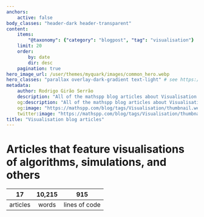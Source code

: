 ```yaml
---
anchors:
    active: false
body_classes: "header-dark header-transparent"
content:
    items:
        "@taxonomy": {"category": "blogpost", "tag": "visualisation"}
    limit: 20
    order:
        by: date
        dir: desc
    pagination: true
hero_image_url: /user/themes/myquark/images/common_hero.webp
hero_classes: "parallax overlay-dark-gradient text-light" # see https://demo.getgrav.org/blog-skeleton/blog/hero-classes
metadata:
    author: Rodrigo Girão Serrão
    description: "All of the mathspp blog articles about Visualisation."
    og:description: "All of the mathspp blog articles about Visualisation."
    og:image: "https://mathspp.com/blog/tags/Visualisation/thumbnail.webp"
    twitter:image: "https://mathspp.com/blog/tags/Visualisation/thumbnail.webp"
title: "Visualisation blog articles"
---
```



# Articles that feature visualisations of algorithms, simulations, and others


<table class="stats-table">
    <thead>
        <tr>
            <th style="text-align: center;">17</th>
            <th style="text-align: center;">10,215</th>
            <th style="text-align: center;">915</th>
        </tr>
    </thead>
    <tbody>
        <tr>
            <td style="text-align: center;">articles</td>
            <td style="text-align: center;">words</td>
            <td style="text-align: center;">lines of code</td>
        </tr>
    </tbody>
</table>
